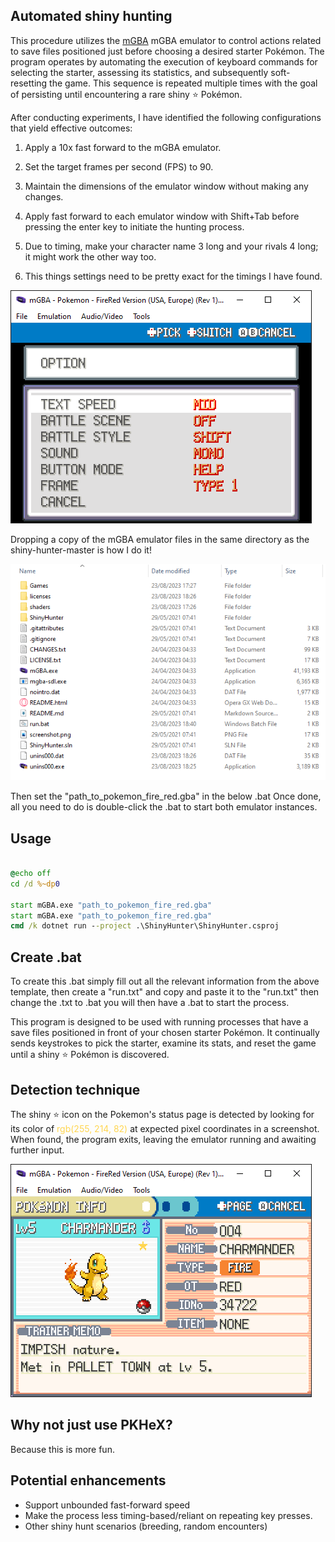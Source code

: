 ## Automated shiny hunting

This procedure utilizes the [mGBA](https://github.com/mgba-emu/mgba) mGBA emulator to control actions related to save files positioned just before choosing a desired starter Pokémon. The program operates by automating the execution of keyboard commands for selecting the starter, assessing its statistics, and subsequently soft-resetting the game. This sequence is repeated multiple times with the goal of persisting until encountering a rare shiny ⭐ Pokémon.

After conducting experiments, I have identified the following configurations that yield effective outcomes:

1. Apply a 10x fast forward to the mGBA emulator.

2. Set the target frames per second (FPS) to 90.

3. Maintain the dimensions of the emulator window without making any changes.

4. Apply fast forward to each emulator window with Shift+Tab before pressing the enter key to initiate the hunting process.

5. Due to timing, make your character name 3 long and your rivals 4 long; it might work the other way too.

6. This things settings need to be pretty exact for the timings I have found.

![screenshot](Game-Options.png)

Dropping a copy of the mGBA emulator files in the same directory as the shiny-hunter-master is how I do it!

![screenshot](shiny-hunter-master.png)

Then set the "path_to_pokemon_fire_red.gba" in the below .bat Once done, all you need to do is double-click the .bat to start both emulator instances.

## Usage

```.bat

@echo off
cd /d %~dp0

start mGBA.exe "path_to_pokemon_fire_red.gba"
start mGBA.exe "path_to_pokemon_fire_red.gba"
cmd /k dotnet run --project .\ShinyHunter\ShinyHunter.csproj

```
## Create .bat

To create this .bat simply fill out all the relevant information from the above template, then create a "run.txt" and copy and paste it to the "run.txt" then change the .txt to .bat you will then have a .bat to start the process.

This program is designed to be used with running processes that have a save files positioned in front of your chosen starter Pokémon. It continually sends keystrokes to pick the starter, examine its stats, and reset the game until a shiny ⭐ Pokémon is discovered.


## Detection technique

The shiny ⭐ icon on the Pokemon's status page is detected by looking for its color of <span style="color: rgb(255, 214, 82)">rgb(255, 214, 82)</span> at expected pixel coordinates in a screenshot. When found, the program exits, leaving the emulator running and awaiting further input.

![screenshot](screenshot.png)

## Why not just use PKHeX?

Because this is more fun.

## Potential enhancements

* Support unbounded fast-forward speed
* Make the process less timing-based/reliant on repeating key presses.
* Other shiny hunt scenarios (breeding, random encounters)
